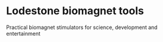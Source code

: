 # Lodestone biomagnet tools
 Practical biomagnet stimulators for science, development and entertainment
